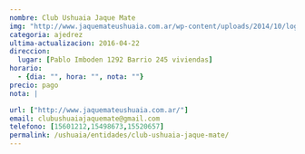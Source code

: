 ```yaml
---
nombre: Club Ushuaia Jaque Mate
img: "http://www.jaquemateushuaia.com.ar/wp-content/uploads/2014/10/logo-color.jpg"
categoria: ajedrez
ultima-actualizacion: 2016-04-22
direccion: 
  lugar: [Pablo Imboden 1292 Barrio 245 viviendas]
horario: 
  - {dia: "", hora: "", nota: ""}
precio: pago
nota: | 

url: ["http://www.jaquemateushuaia.com.ar/"]
email: clubushuaiajaquemate@gmail.com
telefono: [15601212,15498673,15520657]
permalink: /ushuaia/entidades/club-ushuaia-jaque-mate/
---
```


